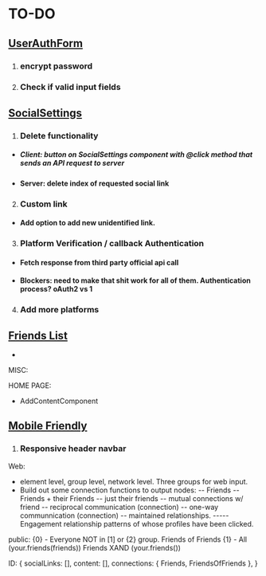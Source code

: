 # TO-DO

## <u><b>UserAuthForm </b></u>

1. ### encrypt password
2. ### Check if valid input fields

## <u><b> SocialSettings </b></u>

1. ### Delete functionality

- ##### Client: button on SocialSettings component with @click method that sends an API request to server
- #### Server: delete index of requested social link

2. ### Custom link

- #### Add option to add new unidentified link.

3. ### Platform Verification / callback Authentication

- #### Fetch response from third party official api call
- #### Blockers: need to make that shit work for all of them. Authentication process? oAuth2 vs 1

4. ### Add more platforms

## <u><b> Friends List </b></u>

-

MISC:


HOME PAGE:

- AddContentComponent

## <u><b> Mobile Friendly </b></u>
1. ### Responsive header navbar

Web:

- element level, group level, network level. Three groups for web input.
- Build out some connection functions to output nodes:
  -- Friends
  -- Friends + their Friends
  -- just their friends
  -- mutual connections w/ friend
  -- reciprocal communication (connection)
  -- one-way communnication (connection)
  -- maintained relationships.
  ----- Engagement relationship patterns of whose profiles have been clicked.

public: {0} - Everyone NOT in [1] or {2} group.
Friends of Friends {1} - All (your.friends(friends)) Friends XAND (your.friends())

ID: {
socialLinks: [],
content: [],
connections: {
Friends,
FriendsOfFriends
},
}
